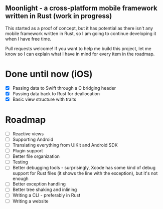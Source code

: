 ## Moonlight - a cross-platform mobile framework written in Rust (work in progress)

This started as a proof of concept, but it has potential as there isn't any mobile framework written in Rust, so I am going to continue developing it when I have free time.

Pull requests welcome! If you want to help me build this project, let me know so I can explain what I have in mind for every item in the roadmap.

# Done until now (iOS)
- [x] Passing data to Swift through a C bridging header
- [x] Passing data back to Rust for deallocation
- [x] Basic view structure with traits

# Roadmap
- [ ] Reactive views
- [ ] Supporting Android
- [ ] Translating everything from UIKit and Android SDK
- [ ] Plugin support
- [ ] Better file organization
- [ ] Testing
- [ ] Better debugging tools - surprisingly, Xcode has some kind of debug support for Rust files (it shows the line with the exception), but it's not enough
- [ ] Better exception handling
- [ ] Better tree shaking and inlining
- [ ] Writing a CLI - preferably in Rust
- [ ] Writing a website